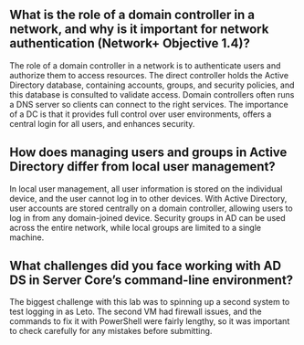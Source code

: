 ## What is the role of a domain controller in a network, and why is it important for network authentication (Network+ Objective 1.4)?

The role of a domain controller in a network is to authenticate users and authorize them to access resources. The direct controller holds the Active Directory database, containing accounts, groups, and security policies, and this database is consulted to validate access. Domain controllers often runs a DNS server so clients can connect to the right services. The importance of a DC is that it provides full control over user environments, offers a central login for all users, and enhances security.


## How does managing users and groups in Active Directory differ from local user management?

In local user management, all user information is stored on the individual device, and the user cannot log in to other devices. With Active Directory, user accounts are stored centrally on a domain controller, allowing users to log in from any domain-joined device. Security groups in AD can be used across the entire network, while local groups are limited to a single machine.


## What challenges did you face working with AD DS in Server Core’s command-line environment?

The biggest challenge with this lab was to spinning up a second system to test logging in as Leto. The second VM had firewall issues, and the commands to fix it with PowerShell were fairly lengthy, so it was important to check carefully for any mistakes before submitting.  